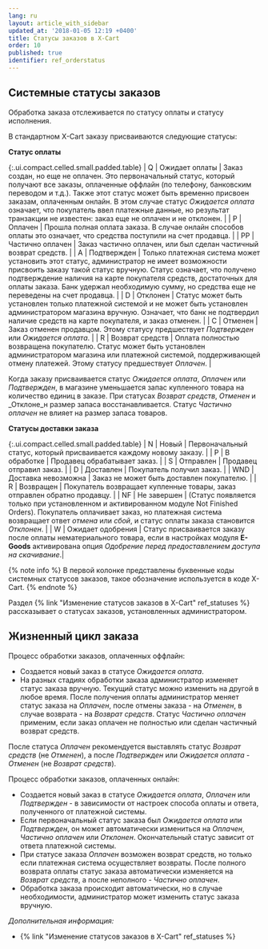 ```yaml
---
lang: ru
layout: article_with_sidebar
updated_at: '2018-01-05 12:19 +0400'
title: Статусы заказов в X-Cart
order: 10
published: true
identifier: ref_orderstatus
---
```

## Системные статусы заказов

Обработка заказа отслеживается по статусу оплаты и статусу исполнения. 

В стандартном X-Cart заказу присваиваются следующие статусы:

**Статус оплаты**

{:.ui.compact.celled.small.padded.table}
| Q | Ожидает оплаты | Заказ создан, но еще  не оплачен. Это первоначальный статус, который получают все заказы, оплаченные оффлайн (по телефону, банковским переводом и т.д.). Также этот статус может быть временно присвоен заказам, оплаченным онлайн. В этом случае статус _Ожидается оплата_ означает, что покупатель ввел платежные данные, но результат транзакции не известен: заказ еще не оплачен и не отклонен. |
| P | Оплачен | Прошла полная оплата заказа. В случае онлайн способов оплаты это означает, что средства поступили на счет продавца. |
| PP | Частично оплачен | Заказ частично оплачен, или был сделан частичный возврат средств. |
| A | Подтвержден | Только платежная система может установить этот статус, администратор не имеет возможности присвоить заказу такой статус вручную. Статус означает, что получено подтверждение наличия на карте покупателя средств, достаточных для оплаты заказа. Банк удержал необходимую сумму, но средства еще не переведены на счет продавца. |
| D | Отклонен | Статус может быть установлен только платежной системой и не может быть установлен администратором магазина вручную. Означает, что банк не подтвердил наличие средств на карте покупателя, и заказ отменен. |
| C | Отменен | Заказ отменен продавцом. Этому статусу предшествует _Подтвержден_ или _Ожидается оплата_. |
| R | Возврат средств | Оплата полностью возвращена покупателю. Статус может быть установлен администратором магазина или платежной системой, поддерживающей отмену платежей. Этому статусу предшествует _Оплачен_. |

Когда заказу присваивается статус _Ожидается оплата_, _Оплачен_ или _Подтвержден_, в магазине уменьшается запас купленного товара на количество единиц в заказе. При статусах _Возврат средств_, _Отменен_ и _Отклоне_н размер запаса восстанавливается. Статус _Частично оплачен_ не влияет на размер запаса товаров.

**Статусы доставки заказа**

{:.ui.compact.celled.small.padded.table}
| N | Новый | Первоначальный статус, который присваивается каждому новому заказу. |
| P | В обработке | Продавец обрабатывает заказ. |
| S | Отправлен | Продавец отправил заказ. |
| D | Доставлен | Покупатель получил заказ. |
| WND | Доставка невозможна | Заказ не может быть доставлен покупателю. |
| R | Возвращен | Покупатель возвращает купленные товары, заказ отправлен обратно продавцу. |
| NF | Не завершен | (Статус появляется только при установленном и активированном модуле Not Finished Orders). Покупатель оплачивает заказ, но платежная система возвращает ответ _отмена_ или _сбой_, и статус оплаты заказа становится _Отклонен_. |
| W | Ожидает одобрения | Статус присваивается заказу после оплаты нематериального товара, если в настройках модуля **E-Goods** активирована опция _Одобрение перед предоставлением доступа на скачивание_.|

{% note info %}
В первой колонке представлены буквенные коды системных статусов заказов, такое обозначение используется в коде X-Cart.
{% endnote %}

Раздел {% link "Изменение статусов заказов в X-Cart" ref_statuses %}  рассказывает о статусах заказов, установленных администратором.

## Жизненный цикл заказа

Процесс обработки заказов, оплаченных оффлайн:

*   Создается новый заказ в статусе _Ожидается оплата_.
*   На разных стадиях обработки заказа администратор изменяет статус заказа вручную. Текущий статус можно изменить на другой в любое время. После получения оплаты администратор меняет статус заказа на _Оплачен_, после отмены заказа - на _Отменен_, в случае возврата  - на _Возврат средств_. Статус _Частично оплачен_ применим, если заказ оплачен не полностью или сделан частичный возврат средств.

После статуса _Оплачен_ рекомендуется выставлять статус _Возврат средств_ (не _Отменен_), а после _Подтвержден_ или _Ожидается оплата_ - _Отменен_ (не _Возврат средств_).


Процесс обработки заказов, оплаченных онлайн:

*   Создается новый заказ в статусе _Ожидается оплата_, _Оплачен_ или _Подтвержден_ - в зависимости от настроек способа оплаты и ответа, полученного от платежной системы.
*   Если первоначальный статус заказа был _Ожидается оплата_ или _Подтвержден_, он может автоматически измениться на _Оплачен_, _Частично оплачен_ или _Отклонен_. Окончательный статус зависит от ответа платежной системы.
*   При статусе заказа _Оплачен_ возможен возврат средств, но только если платежная система осуществляет возвраты. После полного возврата оплаты статус заказа автоматически изменяется на _Возврат средств_, а после неполного - _Частично оплачен_.
*   Обработка заказа происходит автоматически, но в случае необходимости, администратор может изменить статус заказа вручную.

_Дополнительная информация:_

*   {% link "Изменение статусов заказов в X-Cart" ref_statuses %}
